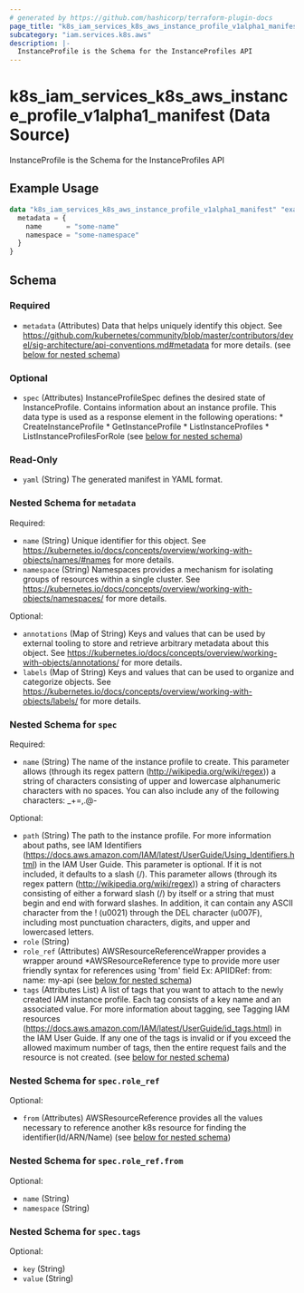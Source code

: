 ```yaml
---
# generated by https://github.com/hashicorp/terraform-plugin-docs
page_title: "k8s_iam_services_k8s_aws_instance_profile_v1alpha1_manifest Data Source - terraform-provider-k8s"
subcategory: "iam.services.k8s.aws"
description: |-
  InstanceProfile is the Schema for the InstanceProfiles API
---
```


# k8s_iam_services_k8s_aws_instance_profile_v1alpha1_manifest (Data Source)

InstanceProfile is the Schema for the InstanceProfiles API

## Example Usage

```terraform
data "k8s_iam_services_k8s_aws_instance_profile_v1alpha1_manifest" "example" {
  metadata = {
    name      = "some-name"
    namespace = "some-namespace"
  }
}
```

<!-- schema generated by tfplugindocs -->
## Schema

### Required

- `metadata` (Attributes) Data that helps uniquely identify this object. See https://github.com/kubernetes/community/blob/master/contributors/devel/sig-architecture/api-conventions.md#metadata for more details. (see [below for nested schema](#nestedatt--metadata))

### Optional

- `spec` (Attributes) InstanceProfileSpec defines the desired state of InstanceProfile. Contains information about an instance profile. This data type is used as a response element in the following operations: * CreateInstanceProfile * GetInstanceProfile * ListInstanceProfiles * ListInstanceProfilesForRole (see [below for nested schema](#nestedatt--spec))

### Read-Only

- `yaml` (String) The generated manifest in YAML format.

<a id="nestedatt--metadata"></a>
### Nested Schema for `metadata`

Required:

- `name` (String) Unique identifier for this object. See https://kubernetes.io/docs/concepts/overview/working-with-objects/names/#names for more details.
- `namespace` (String) Namespaces provides a mechanism for isolating groups of resources within a single cluster. See https://kubernetes.io/docs/concepts/overview/working-with-objects/namespaces/ for more details.

Optional:

- `annotations` (Map of String) Keys and values that can be used by external tooling to store and retrieve arbitrary metadata about this object. See https://kubernetes.io/docs/concepts/overview/working-with-objects/annotations/ for more details.
- `labels` (Map of String) Keys and values that can be used to organize and categorize objects. See https://kubernetes.io/docs/concepts/overview/working-with-objects/labels/ for more details.


<a id="nestedatt--spec"></a>
### Nested Schema for `spec`

Required:

- `name` (String) The name of the instance profile to create. This parameter allows (through its regex pattern (http://wikipedia.org/wiki/regex)) a string of characters consisting of upper and lowercase alphanumeric characters with no spaces. You can also include any of the following characters: _+=,.@-

Optional:

- `path` (String) The path to the instance profile. For more information about paths, see IAM Identifiers (https://docs.aws.amazon.com/IAM/latest/UserGuide/Using_Identifiers.html) in the IAM User Guide. This parameter is optional. If it is not included, it defaults to a slash (/). This parameter allows (through its regex pattern (http://wikipedia.org/wiki/regex)) a string of characters consisting of either a forward slash (/) by itself or a string that must begin and end with forward slashes. In addition, it can contain any ASCII character from the ! (u0021) through the DEL character (u007F), including most punctuation characters, digits, and upper and lowercased letters.
- `role` (String)
- `role_ref` (Attributes) AWSResourceReferenceWrapper provides a wrapper around *AWSResourceReference type to provide more user friendly syntax for references using 'from' field Ex: APIIDRef: from: name: my-api (see [below for nested schema](#nestedatt--spec--role_ref))
- `tags` (Attributes List) A list of tags that you want to attach to the newly created IAM instance profile. Each tag consists of a key name and an associated value. For more information about tagging, see Tagging IAM resources (https://docs.aws.amazon.com/IAM/latest/UserGuide/id_tags.html) in the IAM User Guide. If any one of the tags is invalid or if you exceed the allowed maximum number of tags, then the entire request fails and the resource is not created. (see [below for nested schema](#nestedatt--spec--tags))

<a id="nestedatt--spec--role_ref"></a>
### Nested Schema for `spec.role_ref`

Optional:

- `from` (Attributes) AWSResourceReference provides all the values necessary to reference another k8s resource for finding the identifier(Id/ARN/Name) (see [below for nested schema](#nestedatt--spec--role_ref--from))

<a id="nestedatt--spec--role_ref--from"></a>
### Nested Schema for `spec.role_ref.from`

Optional:

- `name` (String)
- `namespace` (String)



<a id="nestedatt--spec--tags"></a>
### Nested Schema for `spec.tags`

Optional:

- `key` (String)
- `value` (String)
